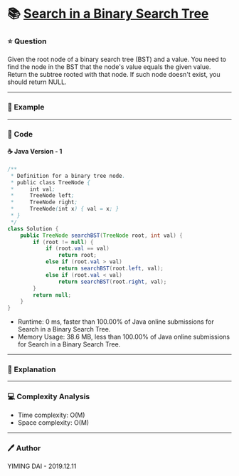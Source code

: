 # :books: [Search in a Binary Search Tree](https://leetcode.com/problems/search-in-a-binary-search-tree/)

### :star: Question

Given the root node of a binary search tree (BST) and a value. You need to find the node in the BST that the node's value equals the given value. Return the subtree rooted with that node. If such node doesn't exist, you should return NULL.

--- 

### :car: Example



---

### :hammer: Code

#### :coffee: Java Version - 1

```java
/**
 * Definition for a binary tree node.
 * public class TreeNode {
 *     int val;
 *     TreeNode left;
 *     TreeNode right;
 *     TreeNode(int x) { val = x; }
 * }
 */
class Solution {
    public TreeNode searchBST(TreeNode root, int val) {
        if (root != null) {
            if (root.val == val)
                return root;
            else if (root.val > val)
                return searchBST(root.left, val);
            else if (root.val < val)
                return searchBST(root.right, val);
        }
        return null;
    }
}
```

- Runtime: 0 ms, faster than 100.00% of Java online submissions for Search in a Binary Search Tree.
- Memory Usage: 38.6 MB, less than 100.00% of Java online submissions for Search in a Binary Search Tree.

---

### :pencil: Explanation



---

### :computer: Complexity Analysis

- Time complexity: O(M)
- Space complexity: O(M)

---

### :pen: Author

YIMING DAI - 2019.12.11
